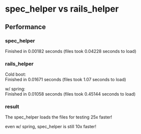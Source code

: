 # spec_helper vs rails_helper

## Performance

### spec_helper

Finished in 0.00182 seconds (files took 0.04228 seconds to load)

### rails_helper

Cold boot:  
Finished in 0.01671 seconds (files took 1.07 seconds to load)

w/ spring:  
Finished in 0.01058 seconds (files took 0.45144 seconds to load)

### result

The spec_helper loads the files for testing 25x faster!

even w/ spring, spec_helper is still 10x faster!

